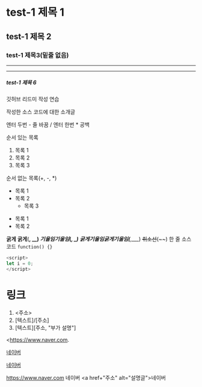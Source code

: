 # test-1 제목 1
## test-1 제목 2
### test-1 제목3(밑줄 없음)
***
---
##### test-1 제목 6

깃허브 리드미 작성 연습

작성한 소스 코드에 대한 소개글

엔터 두번 - 줄 바꿈
/ 엔터 한번 * 공백

순서 있는 목록
1. 목록 1
2. 목록 2
3. 목록 3

순서 없는 목록(+, -, *)
+ 목록 1
+ 목록 2
  + 목록 3
- 목록 1
- 목록 2

**굵게** __굵게__(**, __)
*기울임*_기울임_(*, _)
***굵게기울임***___굵게기울임___(***,___)
~~취소선~~(~~)
한 줄 소스 코드 `function() {}`
``` javascript
<script>
let i = 0;
</script>
```
# 링크
1. <주소>
2. [텍스트]/[주소]
3. [텍스트][주소, "부가 설명"]

<https://www.naver.com.

[네이버](https://www.naver.com)

[네이버](https://www.naver.com, "클릭하여 이동")

<a> https://www.naver.com </a>
<a herf = "주소">네이버</a>
<a href+"주소" alt="설명글">네이버</a>
